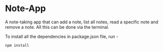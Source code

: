 # Note-App

A note-taking app that can add a note, list all notes, read a specific note and remove a note.
All this can be done via the terminal.

To install all the dependencies in package.json file, run -
  
    npm install
